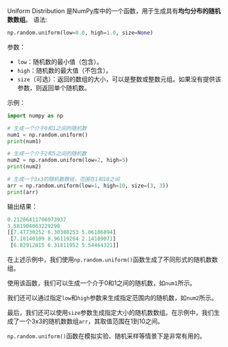 Uniform Distribution
是NumPy库中的一个函数，用于生成具有**均匀分布的随机数数组**。
语法:
```python
np.random.uniform(low=0.0, high=1.0, size=None)
```

参数：
- `low`：随机数的最小值（包含）。
- `high`：随机数的最大值（不包含）。
- `size`（可选）：返回的数组的大小，可以是整数或整数元组。如果没有提供该参数，则返回单个随机数。

示例：
```python
import numpy as np

# 生成一个介于0和1之间的随机数
num1 = np.random.uniform()
print(num1)

# 生成一个介于2和5之间的随机数
num2 = np.random.uniform(low=2, high=5)
print(num2)

# 生成一个3x3的随机数数组，范围在1和10之间
arr = np.random.uniform(low=1, high=10, size=(3, 3))
print(arr)
```

输出结果：
```python
0.21286411706973937
3.581904063229298
[[7.47730252 6.30388253 5.06106894]
 [7.18140109 8.96119264 2.14189071]
 [6.82912815 6.31811952 5.54464321]]
```

在上述示例中，我们使用`np.random.uniform()`函数生成了不同形式的随机数数组。

使用该函数，我们可以生成一个介于0和1之间的随机数，如`num1`所示。

我们还可以通过指定`low`和`high`参数来生成指定范围内的随机数，如`num2`所示。

最后，我们还可以使用`size`参数生成指定大小的随机数数组。在示例中，我们生成了一个3x3的随机数数组`arr`，其取值范围在1到10之间。

`np.random.uniform()`函数在模拟实验、随机采样等情景下是非常有用的。
